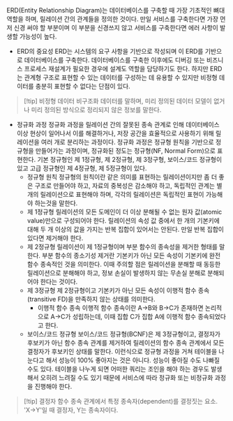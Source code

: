ERD(Entity Relationship Diagram)는 데이터베이스를 구축할 때 가장 기초적인 뼈대 역할을 하며, 릴레이션 간의 관계들을 정의한 것이다. 만일 서비스를 구축한다면 가장 먼저 신경 써야 할 부분이며 이 부분을 신경쓰지 않고 서비스를 구축한다면 에러 사항이 발생할 가능성이 높다.
- ERD의 중요성
	ERD는 시스템의 요구 사항을 기반으로 작성되며 이 ERD를 기반으로 데이터베이스를 구축한다. 데이터베이스를 구축한 이후에도 디버깅 또는 비즈니스 프로세스 재설계가 필요한 경우에 설계도 역할을 담당하기도 한다.
	하지만 ERD는 관계형 구조로 표현할 수 있는 데이터를 구성하는 데 유용할 수 있지만 비정형 데이터를 충분히 표현할 수 없다는 단점이 있다.
>[!tip] 비정형 데이터
>비구조화 데이터를 말하며, 미리 정의된 데이터 모델이 없거나 미리 정의된 방식으로 정리되지 않은 정보를 말한다.

- 정규화 과정
	정규화 과정을 릴레이션 간의 잘못된 종속 관계로 인해 데이터베이스 이상 현상이 일어나서 이를 해결하거나, 저장 공간을 효율적으로 사용하기 위해 릴레이션을 여러 개로 분리하는 과정이다.
	정규화 과정은 정규형 원칙을 기반으로 정규형을 만들어가는 과정이며, 정규화된 정도는 정규형(NF, Normal Form)으로 표현한다. 기본 정규형인 제 1정규형, 제 2정규형, 제 3정구형, 보이스/코드 정규형이 있고 고급 정규형인 제 4정규형, 제 5정규형이 있다.
	- 정규형 원칙
		정규형의 원칙이란 같은 의미를 표현하는 릴레이션이지만 좀 더 좋은 구조로 만들어야 하고, 자료의 중복성은 감소해야 하고, 독립적인 관계는 별개의 릴레이션으로 표현해야 하며, 각각의 릴레이션은 독립적인 표현이 가능해야 하는것을 말한다.
	- 제 1정규형
		릴레이션의 모든 도메인이 더 이상 분해될 수 없는 원자 값(atomic value)만으로 구성되어야 한다. 릴레이션의 속성 값 중에서 한 개의 기본키에 대해 두 개 이상의 값을 가지는 반복 집합이 있어서는 안된다. 만일 반복 집합이 있다면 제거해야 한다.
	- 제 2정규형
		릴레이션이 제 1정규형이며 부분 함수의 종속성을 제거한 형태를 말한다.
		부분 함수의 종소기성 제거란 기본키가 아닌 모든 속성이  기본키에 완전 함수 종속적인 것을 의미한다.
		이때 주의할 점은 릴레이션을 분해할 때 동등한 릴레이션으로 분해해야 하고, 정보 손실이 발생하지 않는 무손실 분해로 분해되어야 한다는 것이다.
	- 제 3정규형
		제 2정규형이고 기본키가 아닌 모든 속성이 이행적 함수 종속(transitive FD)을 만족하지 않는 상태를 의미한다.
		- 이행적 함수 종속
			이행적 함수 종속이란 A->B와 B->C가 존재하면 논리적으로 A->C가 성립하는데, 이때 집합 C가 집합 A에 이행적 함수 종속되었다고 한다.
	- 보이스/코드 정규형
		보이스/코드 정규형(BCNF)은 제 3정규형이고, 결정자가 후보키가 아닌 함수 종속 관계를 제거하여 릴레이션의 함수 종속 관계에서 모든 결정자가 후보키인 상태를 말한다.
	이런식으로 정규형 과정을 거쳐 테이블을 나눈다고 해서 성능이 100% 좋아지는 것은 아니다. 성능이 좋아질 수도 나빠질 수도 있다. 테이블을 나누게 되면 어떠한 쿼리는 조인을 해야 하는 경우도 발생해서 오히려 느려질 수도 있기 때문에 서비스에 따라 정규화 또는 비정규화 과정을 진행해야 한다.
>[!tip] 결정자
>함수 종속 관계에서 특정 종속자(dependent)를 결정짓는 요소. 'X->Y'일 때 결정자, Y는 종속자이다.
